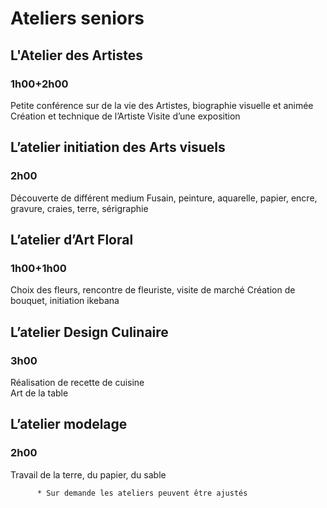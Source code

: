 # Ateliers seniors
## L'Atelier des Artistes
### 1h00+2h00

Petite conférence sur de la vie des Artistes, biographie visuelle et animée
Création et technique de l’Artiste
Visite d’une exposition

## L’atelier initiation des Arts visuels
### 2h00

Découverte de différent medium
Fusain, peinture, aquarelle, papier, encre, gravure, craies, terre, sérigraphie 

## L’atelier d’Art Floral
### 1h00+1h00

Choix des fleurs, rencontre de fleuriste, visite de marché
Création de bouquet, initiation ikebana 

## L’atelier Design Culinaire
### 3h00

Réalisation de recette de cuisine                  
Art de la table

## L’atelier modelage
### 2h00

Travail de la terre, du papier, du sable 

          * Sur demande les ateliers peuvent être ajustés
